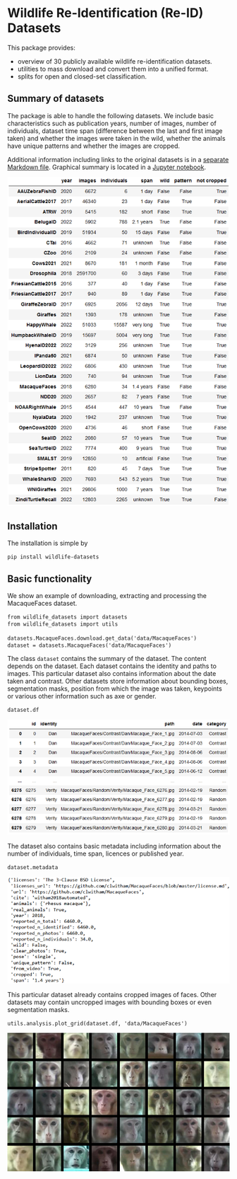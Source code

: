 # Wildlife Re-Identification (Re-ID) Datasets

This package provides:
- overview of 30 publicly available wildlife re-identification datasets.
- utilities to mass download and convert them into a unified format.
- splits for open and closed-set classification.


## Summary of datasets

The package is able to handle the following datasets. We include basic characteristics such as publication years, number of images, number of individuals, dataset time span (difference between the last and first image taken) and whether the images were taken in the wild, whether the animals have unique patterns and whether the images are cropped.

Additional information including links to the original datasets is in a [separate Markdown file](https://github.com/WildlifeDatasets/wildlife-datasets/datasets.md). Graphical summary is located in a [Jupyter notebook](https://github.com/WildlifeDatasets/wildlife-datasets/notebooks/dataset_descriptions.ipynb).

![](images/Datasets_Summary.png)


## Installation

The installation is simple by
```
pip install wildlife-datasets
```


## Basic functionality

We show an example of downloading, extracting and processing the MacaqueFaces dataset.

```
from wildlife_datasets import datasets
from wildlife_datasets import utils

datasets.MacaqueFaces.download.get_data('data/MacaqueFaces')
dataset = datasets.MacaqueFaces('data/MacaqueFaces')
```

The class `dataset` contains the summary of the dataset. The content depends on the dataset. Each dataset contains the identity and paths to images. This particular dataset also contains information about the date taken and contrast. Other datasets store information about bounding boxes, segmentation masks, position from which the image was taken, keypoints or various other information such as axe or gender.

```
dataset.df
```

![](images/MacaqueFaces_DataFrame.png)

The dataset also contains basic metadata including information about the number of individuals, time span, licences or published year.

```
dataset.metadata
```

![](images/MacaqueFaces_Metadata.png)

This particular dataset already contains cropped images of faces. Other datasets may contain uncropped images with bounding boxes or even segmentation masks.

```
utils.analysis.plot_grid(dataset.df, 'data/MacaqueFaces')
```

![](images/MacaqueFaces_Grid.png)

